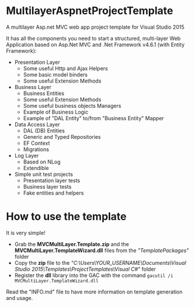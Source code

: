 # MultilayerAspnetProjectTemplate
A multilayer Asp.net MVC web app project template for Visual Studio 2015

It has all the components you need to start a structured, multi-layer Web Application based on Asp.Net MVC and .Net Framework v4.6.1 (with Entity Framework):

* Presentation Layer
  * Some useful Http and Ajax Helpers
  * Some basic model binders
  * Some useful Extension Methods
* Business Layer
  * Business Entities
  * Some useful Extension Methods
  * Some useful business objects Managers
  * Example of Business Logic
  * Example of "DAL Entity" to/from "Business Entity" Mapper
* Data Access Layer
  * DAL (DB) Entities
  * Generic and Typed Repositories
  * EF Context
  * Migrations
* Log Layer
  * Based on NLog
  * Extendible
* Simple unit test projects
  * Presentation layer tests
  * Business layer tests
  * Fake entities and helpers


# How to use the template

It is very simple!
+ Grab the **MVCMultiLayer.Template.zip** and the **MVCMultiLayer.TemplateWizard.dll** files from the *"TemplatePackages"* folder
+ Copy the **zip** file to the *"C:\Users\YOUR_USERNAME\Documents\Visual Studio 2015\Templates\ProjectTemplates\Visual C#\"* folder
+ Register the **dll** library into the GAC with the command `gacutil /i MVCMultiLayer.TemplateWizard.dll`

Read the "INFO.md" file to have more information on template generation and usage.
